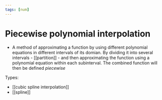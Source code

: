 ```yaml
---
tags: [num]
---
```

# Piecewise polynomial interpolation
- A method of approximating a function by using different polynomial equations in different intervals of its domian. By dividing it into several intervals - [[partition]] - and then approximating the function using a polynomial equation within each subinterval. 
The combined function will then be defined *piecewise*

Types:
- [[cubic spline interpolation]]
- [[spline]]

